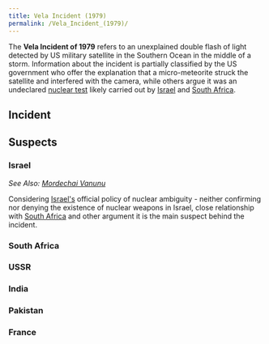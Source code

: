 ```yaml
---
title: Vela Incident (1979)
permalink: /Vela_Incident_(1979)/
---
```


The **Vela Incident of 1979** refers to an unexplained double flash of
light detected by US military satellite in the Southern Ocean in the
middle of a storm. Information about the incident is partially
classified by the US government who offer the explanation that a
micro-meteorite struck the satellite and interfered with the camera,
while others argue it was an undeclared [nuclear
test](Nuclear_Weapons.md "wikilink") likely carried out by
[Israel](Israel.md "wikilink") and [South Africa](South_Africa.md "wikilink").

## Incident

## Suspects

### Israel

*See Also: [Mordechai Vanunu](Mordechai_Vanunu.md "wikilink")*

Considering [Israel's](Israel.md "wikilink") official policy of nuclear
ambiguity - neither confirming nor denying the existence of nuclear
weapons in Israel, close relationship with [South
Africa](South_Africa.md "wikilink") and other argument it is the main
suspect behind the incident.

### South Africa

### USSR

### India

### Pakistan

### France